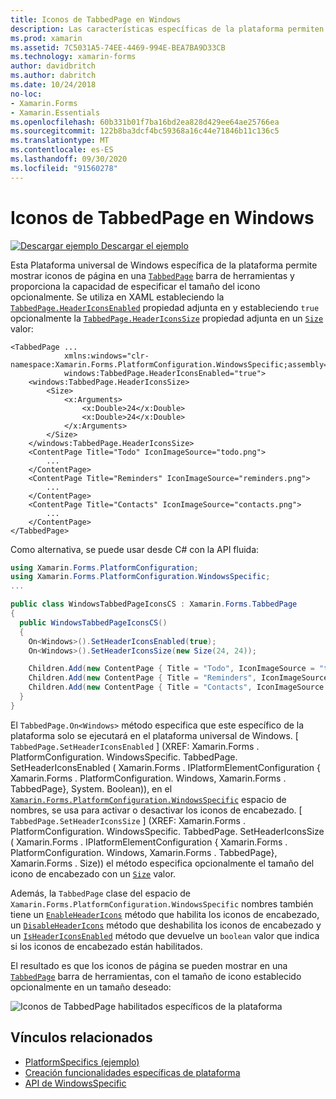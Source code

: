 ```yaml
---
title: Iconos de TabbedPage en Windows
description: Las características específicas de la plataforma permiten consumir funcionalidad que solo está disponible en una plataforma específica, sin necesidad de implementar representadores o efectos personalizados. En este artículo se explica cómo consumir la plataforma específica de Windows que permite mostrar iconos de página en una barra de herramientas de TabbedPage.
ms.prod: xamarin
ms.assetid: 7C5031A5-74EE-4469-994E-BEA7BA9D33CB
ms.technology: xamarin-forms
author: davidbritch
ms.author: dabritch
ms.date: 10/24/2018
no-loc:
- Xamarin.Forms
- Xamarin.Essentials
ms.openlocfilehash: 60b331b01f7ba16bd2ea828d429ee64ae25766ea
ms.sourcegitcommit: 122b8ba3dcf4bc59368a16c44e71846b11c136c5
ms.translationtype: MT
ms.contentlocale: es-ES
ms.lasthandoff: 09/30/2020
ms.locfileid: "91560278"
---
```

# <a name="tabbedpage-icons-on-windows"></a>Iconos de TabbedPage en Windows

[![Descargar ejemplo](~/media/shared/download.png) Descargar el ejemplo](https://docs.microsoft.com/samples/xamarin/xamarin-forms-samples/userinterface-platformspecifics)

Esta Plataforma universal de Windows específica de la plataforma permite mostrar iconos de página en una [`TabbedPage`](xref:Xamarin.Forms.TabbedPage) barra de herramientas y proporciona la capacidad de especificar el tamaño del icono opcionalmente. Se utiliza en XAML estableciendo la [`TabbedPage.HeaderIconsEnabled`](xref:Xamarin.Forms.PlatformConfiguration.WindowsSpecific.TabbedPage.HeaderIconsEnabledProperty) propiedad adjunta en y estableciendo `true` opcionalmente la [`TabbedPage.HeaderIconsSize`](xref:Xamarin.Forms.PlatformConfiguration.WindowsSpecific.TabbedPage.HeaderIconsSizeProperty) propiedad adjunta en un [`Size`](xref:Xamarin.Forms.Size) valor:

```xaml
<TabbedPage ...
            xmlns:windows="clr-namespace:Xamarin.Forms.PlatformConfiguration.WindowsSpecific;assembly=Xamarin.Forms.Core"
            windows:TabbedPage.HeaderIconsEnabled="true">
    <windows:TabbedPage.HeaderIconsSize>
        <Size>
            <x:Arguments>
                <x:Double>24</x:Double>
                <x:Double>24</x:Double>
            </x:Arguments>
        </Size>
    </windows:TabbedPage.HeaderIconsSize>
    <ContentPage Title="Todo" IconImageSource="todo.png">
        ...
    </ContentPage>
    <ContentPage Title="Reminders" IconImageSource="reminders.png">
        ...
    </ContentPage>
    <ContentPage Title="Contacts" IconImageSource="contacts.png">
        ...
    </ContentPage>
</TabbedPage>
```

Como alternativa, se puede usar desde C# con la API fluida:

```csharp
using Xamarin.Forms.PlatformConfiguration;
using Xamarin.Forms.PlatformConfiguration.WindowsSpecific;
...

public class WindowsTabbedPageIconsCS : Xamarin.Forms.TabbedPage
{
  public WindowsTabbedPageIconsCS()
  {
    On<Windows>().SetHeaderIconsEnabled(true);
    On<Windows>().SetHeaderIconsSize(new Size(24, 24));

    Children.Add(new ContentPage { Title = "Todo", IconImageSource = "todo.png" });
    Children.Add(new ContentPage { Title = "Reminders", IconImageSource = "reminders.png" });
    Children.Add(new ContentPage { Title = "Contacts", IconImageSource = "contacts.png" });
  }
}
```

El `TabbedPage.On<Windows>` método especifica que este específico de la plataforma solo se ejecutará en el plataforma universal de Windows. [ `TabbedPage.SetHeaderIconsEnabled` ] (XREF: Xamarin.Forms . PlatformConfiguration. WindowsSpecific. TabbedPage. SetHeaderIconsEnabled ( Xamarin.Forms . IPlatformElementConfiguration { Xamarin.Forms . PlatformConfiguration. Windows, Xamarin.Forms . TabbedPage}, System. Boolean)), en el [`Xamarin.Forms.PlatformConfiguration.WindowsSpecific`](xref:Xamarin.Forms.PlatformConfiguration.WindowsSpecific) espacio de nombres, se usa para activar o desactivar los iconos de encabezado. [ `TabbedPage.SetHeaderIconsSize` ] (XREF: Xamarin.Forms . PlatformConfiguration. WindowsSpecific. TabbedPage. SetHeaderIconsSize ( Xamarin.Forms . IPlatformElementConfiguration { Xamarin.Forms . PlatformConfiguration. Windows, Xamarin.Forms . TabbedPage}, Xamarin.Forms . Size)) el método especifica opcionalmente el tamaño del icono de encabezado con un [`Size`](xref:Xamarin.Forms.Size) valor.

Además, la `TabbedPage` clase del espacio de `Xamarin.Forms.PlatformConfiguration.WindowsSpecific` nombres también tiene un [`EnableHeaderIcons`](xref:Xamarin.Forms.PlatformConfiguration.WindowsSpecific.TabbedPage.EnableHeaderIcons*) método que habilita los iconos de encabezado, un [`DisableHeaderIcons`](xref:Xamarin.Forms.PlatformConfiguration.WindowsSpecific.TabbedPage.DisableHeaderIcons*) método que deshabilita los iconos de encabezado y un [`IsHeaderIconsEnabled`](xref:Xamarin.Forms.PlatformConfiguration.WindowsSpecific.TabbedPage.IsHeaderIconsEnabled*) método que devuelve un `boolean` valor que indica si los iconos de encabezado están habilitados.

El resultado es que los iconos de página se pueden mostrar en una [`TabbedPage`](xref:Xamarin.Forms.TabbedPage) barra de herramientas, con el tamaño de icono establecido opcionalmente en un tamaño deseado:

![Iconos de TabbedPage habilitados específicos de la plataforma](tabbedpage-icons-images/tabbedpage-icons.png "Iconos de TabbedPage habilitados específicos de la plataforma")

## <a name="related-links"></a>Vínculos relacionados

- [PlatformSpecifics (ejemplo)](/samples/xamarin/xamarin-forms-samples/userinterface-platformspecifics)
- [Creación funcionalidades específicas de plataforma](~/xamarin-forms/platform/platform-specifics/index.md#creating-platform-specifics)
- [API de WindowsSpecific](xref:Xamarin.Forms.PlatformConfiguration.WindowsSpecific)